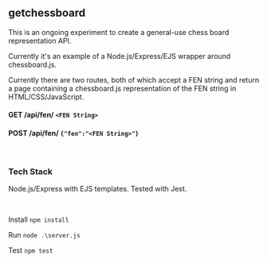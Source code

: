 ## getchessboard

This is an ongoing experiment to create a general-use chess board representation API.

Currently it's an example of a Node.js/Express/EJS wrapper around chessboard.js.

Currently there are two routes, both of which accept a FEN string and return a page containing a chessboard.js representation of the FEN string in HTML/CSS/JavaScript.

#### GET /api/fen/ `<FEN String>`

#### POST /api/fen/ `{"fen":"<FEN String>"}`

&nbsp;

### Tech Stack
Node.js/Express with EJS templates.
Tested with Jest.

&nbsp;

Install ```npm install```

Run ```node .\server.js```

Test ```npm test```
